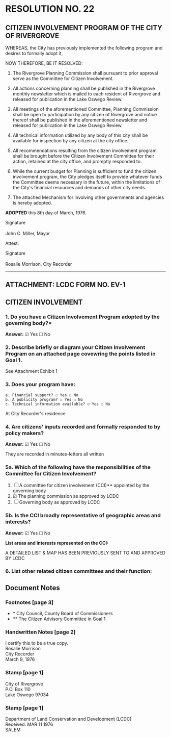 # RESOLUTION NO. <span class="form-field-filled" data-tooltip="Field filled in on source doc">22</span>

## CITIZEN INVOLVEMENT PROGRAM OF THE CITY OF RIVERGROVE

WHEREAS, the City has previously implemented the following program and desires to formally adopt it,

NOW THEREFORE, BE IT RESOLVED:

1. The Rivergrove Planning Commission shall pursuant to prior approval serve as the Committee for Citizen Involvement.

2. All actions concerning planning shall be published in the Rivergrove monthly newsletter which is mailed to each resident of Rivergrove and released for publication in the Lake Oswego Review.

3. All meetings of the aforementioned Committee, Planning Commission shall be open to participation by any citizen of Rivergrove and notice thereof shall be published in the aforementioned newsletter and released for publication in the Lake Oswego Review.

4. All technical information utilized by any body of this city shall be available for inspection by any citizen at the city office.

5. All recommendations resulting from the citizen involvement program shall be brought before the Citizen Involvement Committee for their action, retained at the city office, and promptly responded to.

6. While the current budget for Planning is sufficient to fund the citizen involvement program, the City pledges itself to provide whatever funds the Committee deems necessary in the future, within the limitations of the City's financial resources and demands of other city needs.

7. The attached Mechanism for involving other governments and agencies is hereby adopted.

**ADOPTED** this <span class="form-field-filled" data-tooltip="Field filled in on source doc">8th</span> day of March, 1976.

<span class="signature-mark" aria-label="Signature" data-tooltip="Signature present in original document">Signature</span><br>  
<span class="form-field-filled" data-tooltip="Field filled in on source doc">John C. Miller</span>, Mayor

Attest:

<span class="signature-mark" aria-label="Signature" data-tooltip="Signature present in original document">Signature</span><br>  
<span class="form-field-filled" data-tooltip="Field filled in on source doc">Rosalie Morrison</span>, City Recorder

---

## ATTACHMENT: LCDC FORM NO. EV-1

## CITIZEN INVOLVEMENT

### 1. Do you have a Citizen Involvement Program adopted by the governing body?\*

**Answer:** ☑ Yes ☐ No

### 2. Describe briefly or diagram your Citizen Involvement Program on an attached page covewring the points listed in Goal 1.

<span class="form-field-filled" data-tooltip="Field filled in on source doc">See Attachment Exhibit 1</span>

### 3. Does your program have:

    a. Financial support? ☐ Yes ☐ No
    b. A publicity program? ☐ Yes ☐ No
    c. Technical information available? ☑ Yes ☐ No

<span class="form-field-filled" data-tooltip="Field filled in on source doc">At City Recorder's residence</span>

### 4. Are citizens' inputs recorded and formally responded to by policy makers?

**Answer:** ☑ Yes ☐ No

<span class="form-field-filled" data-tooltip="Field filled in on source doc">They are recorded in minutes-letters all written</span>

### 5a. Which of the following have the responsibilities of the Committee for Citizen Involvement?

1. ☐ A committee for citizen involvement (CCI)\*\* appointed by the governing body
2. ☑ The planning commission as approved by LCDC
3. ☐ Governing body as approved by LCDC

### 5b. Is the CCI broadly representative of geographic areas and interests?

**Answer:** ☑ Yes ☐ No

**List areas and interests represented on the CCI:**

<span class="form-field-filled" data-tooltip="Field filled in on source doc">A DETAILED LIST & MAP HAS BEEN PREVIOUSLY SENT TO AND APPROVED BY LCDC</span>

### 6. List other related citizen committees and their function:

## Document Notes

### Footnotes [page 3]

- \* City Council, County Board of Commissioners
- \*\* The Citizen Advisory Committee in Goal 1

### Handwritten Notes [page 2]

I certify this to be a true copy.  
Rosalie Morrison  
City Recorder  
March 9, 1976

### Stamp [page 1]

City of Rivergrove  
P.O. Box 110  
Lake Oswego 97034

### Stamp [page 1]

Department of Land Conservation and Development (LCDC)  
Received: MAR 11 1976  
SALEM
